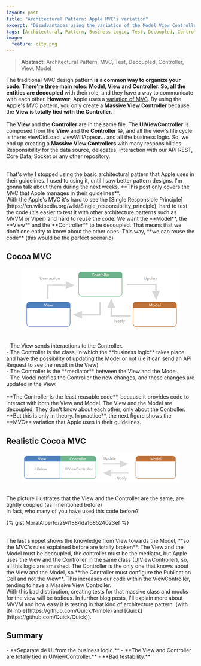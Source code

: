 ```yaml
---
layout: post
title: "Architectural Pattern: Apple MVC's variation"
excerpt: "Disadvantages using the variation of the Model View Controller that Apple recommends in their guidelines..."
tags: [Architectural, Pattern, Business Logic, Test, Decoupled, Controller, View, Model]
image:
  feature: city.png
---
```

> **Abstract**: Architectural Pattern, MVC, Test, Decoupled, Controller, View, Model

The traditional MVC design pattern **is a common way to organize your code. There're three main roles: Model, View and Controller. So, all the entities are decoupled** with their role, and they have a way to communicate with each other. **However**, Apple uses a [variation of MVC](https://developer.apple.com/library/ios/documentation/General/Conceptual/CocoaEncyclopedia/Model-View-Controller/Model-View-Controller.html#//apple_ref/doc/uid/TP40010810-CH14-SW14). By using the Apple's MVC pattern, you only create a **Massive View Controller** because the **View is totally tied with the Controller**.
<br/><br/>
The **View** and the **Controller** are in the same file. The **UIViewController** is composed from the **View** and the **Controller** 😁, and all the view's life cycle is there: viewDidLoad, viewWillAppear... and all the business logic. So, we end up creating a **Massive View Controllers** with many responsibilities: Responsibility for the data source, delegates, interaction with our API REST, Core Data, Socket or any other repository.

<br/>
That's why I stopped using the basic architectural pattern that Apple uses in their guidelines. I used to using it, until I saw better pattern designs. I'm gonna talk about them during the next weeks. **This post only covers the MVC that Apple manages in their guidelines**.

<br/>
With the Apple's MVC it's hard to see the [Single Responsible Principle](https://en.wikipedia.org/wiki/Single_responsibility_principle), hard to test the code (it's easier to test it with other architecture patterns such as MVVM or Viper) and hard to reuse the code. We want the **Model**, the **View** and the **Controller** to be decoupled. That means that we don't one entity to know about the other ones. This way, **we can reuse the code** (this would be the perfect scenario)

<br/>
<h2>Cocoa MVC</h2>
<figure>
    <a href="/images/MVC.png"><img src="/images/MVC.png"></a>
</figure>

<br/>
- The View sends interactions to the Controller.<br/>
- The Controller is the class, in which the **business logic** takes place and have the possibility of updating the Model or not (i.e it can send an API Request to see the result in the View)<br/>
- The Controller is the **mediator** between the View and the Model.<br/>
- The Model notifies the Controller the new changes, and these changes are updated in the View.<br/>

<br/>
**The Controller is the least reusable code**, because it provides code to interact with both the View and Model. The View and the Model are decoupled. They don't know about each other, only about the Controller.

<br/>
**But this is only in theory. In practice**, the next figure shows the **MVC** variation that Apple uses in their guidelines.

<h2>Realistic Cocoa MVC</h2>
<figure>
    <a href="/images/MVC-2.png"><img src="/images/MVC-2.png"></a>
</figure>

<br/>
The picture illustrates that the View and the Controller are the same, are tightly coupled (as I mentioned before)

<br/>
In fact, who many of you have used this code before?


{% gist MoralAlberto/2941884da168524023ef %}

<br/>
The last snippet shows the knowledge from View towards the Model, **so the MVC's rules explained before are totally broken**. The View and the Model must be decoupled, the controller must be the mediator, but Apple uses the View and the Controller in the same class (UIViewController), so, all this logic are smashed.
The Controller is the only one that knows about the View and the Model, so **the Controller must configure the Publication Cell and not the View**. This increases our code within the ViewController, tending to have a Massive View Controller.

<br/>
With this bad distribution, creating tests for that massive class and mocks for the view will be tedious. In further blog posts,  I'll explain more about MVVM and how easy it is testing in that kind of architecture pattern. (with [Nimble](https://github.com/Quick/Nimble) and [Quick](https://github.com/Quick/Quick)).

<br/>
<h2>Summary</h2>
- **Separate de UI from the business logic.**
- **The View and Controller are totally tied in UIViewController.**
- **Bad testability.**

<br/>
<br/>
